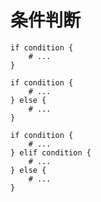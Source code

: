 # 条件判断

```
if condition {
    # ...
}
```

```
if condition {
    # ...
} else {
    # ...
}
```

```
if condition {
    # ...
} elif condition {
    # ...
} else {
    # ...
}
```
